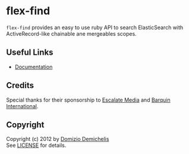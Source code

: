 # flex-find

`flex-find` provides an easy to use ruby API to search ElasticSearch with ActiveRecord-like chainable ane mergeables scopes.

## Useful Links

* [Documentation](https://github.com/ddnexus/flex/wiki/flex-find)

## Credits

Special thanks for their sponsorship to [Escalate Media](http://www.escalatemedia.com) and [Barquin International](http://www.barquin.com).

## Copyright

Copyright (c) 2012 by [Domizio Demichelis](mailto://dd.nexus@gmail.com)<br>
See [LICENSE](./flex-rails/blob/master/LICENSE) for details.
